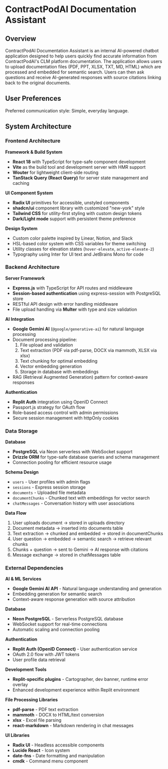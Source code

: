# ContractPodAI Documentation Assistant

## Overview

ContractPodAI Documentation Assistant is an internal AI-powered chatbot application designed to help users quickly find accurate information from ContractPodAI's CLM platform documentation. The application allows users to upload documentation files (PDF, PPT, XLSX, TXT, MD, HTML) which are processed and embedded for semantic search. Users can then ask questions and receive AI-generated responses with source citations linking back to the original documents.

## User Preferences

Preferred communication style: Simple, everyday language.

## System Architecture

### Frontend Architecture

**Framework & Build System**
- **React 18** with TypeScript for type-safe component development
- **Vite** as the build tool and development server with HMR support
- **Wouter** for lightweight client-side routing
- **TanStack Query (React Query)** for server state management and caching

**UI Component System**
- **Radix UI** primitives for accessible, unstyled components
- **shadcn/ui** component library with customized "new-york" style
- **Tailwind CSS** for utility-first styling with custom design tokens
- **Dark/Light mode** support with persistent theme preference

**Design System**
- Custom color palette inspired by Linear, Notion, and Slack
- HSL-based color system with CSS variables for theme switching
- Utility classes for elevation states (`hover-elevate`, `active-elevate-2`)
- Typography using Inter for UI text and JetBrains Mono for code

### Backend Architecture

**Server Framework**
- **Express.js** with TypeScript for API routes and middleware
- **Session-based authentication** using express-session with PostgreSQL store
- RESTful API design with error handling middleware
- File upload handling via **Multer** with type and size validation

**AI Integration**
- **Google Gemini AI** (`@google/generative-ai`) for natural language processing
- Document processing pipeline:
  1. File upload and validation
  2. Text extraction (PDF via pdf-parse, DOCX via mammoth, XLSX via xlsx)
  3. Text chunking for optimal embedding
  4. Vector embedding generation
  5. Storage in database with embeddings
- RAG (Retrieval Augmented Generation) pattern for context-aware responses

**Authentication**
- **Replit Auth** integration using OpenID Connect
- Passport.js strategy for OAuth flow
- Role-based access control with admin permissions
- Secure session management with httpOnly cookies

### Data Storage

**Database**
- **PostgreSQL** via Neon serverless with WebSocket support
- **Drizzle ORM** for type-safe database queries and schema management
- Connection pooling for efficient resource usage

**Schema Design**
- `users` - User profiles with admin flags
- `sessions` - Express session storage
- `documents` - Uploaded file metadata
- `documentChunks` - Chunked text with embeddings for vector search
- `chatMessages` - Conversation history with user associations

**Data Flow**
1. User uploads document → stored in uploads directory
2. Document metadata → inserted into documents table
3. Text extraction → chunked and embedded → stored in documentChunks
4. User question → embedded → semantic search → retrieve relevant chunks
5. Chunks + question → sent to Gemini → AI response with citations
6. Message exchange → stored in chatMessages table

### External Dependencies

**AI & ML Services**
- **Google Gemini AI API** - Natural language understanding and generation
- Embedding generation for semantic search
- Context-aware response generation with source attribution

**Database**
- **Neon PostgreSQL** - Serverless PostgreSQL database
- WebSocket support for real-time connections
- Automatic scaling and connection pooling

**Authentication**
- **Replit Auth (OpenID Connect)** - User authentication service
- OAuth 2.0 flow with JWT tokens
- User profile data retrieval

**Development Tools**
- **Replit-specific plugins** - Cartographer, dev banner, runtime error overlay
- Enhanced development experience within Replit environment

**File Processing Libraries**
- **pdf-parse** - PDF text extraction
- **mammoth** - DOCX to HTML/text conversion
- **xlsx** - Excel file parsing
- **react-markdown** - Markdown rendering in chat messages

**UI Libraries**
- **Radix UI** - Headless accessible components
- **Lucide React** - Icon system
- **date-fns** - Date formatting and manipulation
- **cmdk** - Command menu component